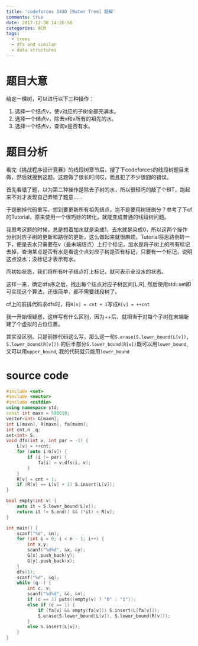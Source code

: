 ```yaml
---
title: 'codeforces 343D [Water Tree] 题解'
comments: true
date: 2017-12-30 14:26:56
categories: ACM
tags:
  - trees
  - dfs and similar
  - data structures
---
```

# 题目大意
给定一棵树，可以进行以下三种操作：
1. 选择一个结点v，使v对应的子树全部充满水。
2. 选择一个结点v，除去v和v所有的祖先的水。
3. 选择一个结点v，查询v是否有水。

<!-- more -->

# 题目分析
看完《挑战程序设计竞赛》的线段树章节后，搜了下codeforces的线段树题目来做，然后就搜到这题。这题做了很长时间哎，而且犯了不少很囧的错误。

首先看错了题，以为第二种操作是除去子树的水，所以很轻巧的敲了个BIT，跑起来不对才发现自己弄错了题意……

于是删掉代码重写。想到要更新所有祖先结点，岂不是要用树链剖分？参考了下cf的Tutorial，原来使用一个很巧妙的转化，就能变成普通的线段树问题。

我思考这题的时候，总是想着加水就是染成1，去水就是染成0，所以这两个操作分别对应子树的更新和路径的更新，这么做起来就很麻烦。Tutorial将思路倒转一下，便是去水只需要在v（最末端结点）上打个标记，加水是将子树上的所有标记去掉，查询某点是否有水是看这个点对应子树是否有标记，只要有一个标记，说明这点没水；没标记才表示有水。

而初始状态，我们将所有叶子结点打上标记，就可表示全没水的状态。

这样一来，确定dfs序之后，找出每个结点对应子树区间[L,R], 然后使用std::set即可实现这个算法，还很简单，都不需要线段树了。

cf上的前排代码求dfs时，将`R[v] = cnt + 1`写成`R[v] = ++cnt`

我一开始很疑惑，这样写有什么区别，因为++后，就相当于对每个子树在末端新建了个虚拟的占位位置。

其实没区别。只是前排代码这么写，那么这一句`S.erase(S.lower_bound(L[v]), S.lower_bound(R[v]))` 的后半部分`S.lower_bound(R[v])`既可以用`lower_bound`, 又可以用`upper_bound`, 我的代码就只能用`lower_bound`




# source code
```c++
#include <set>
#include <vector>
#include <cstdio>
using namespace std;
const int maxn = 500010;
vector<int> G[maxn];
int L[maxn], R[maxn], fa[maxn];
int cnt,n ,q;
set<int> S;
void dfs(int v, int par = -1) {
    L[v] = ++cnt;
    for (auto i:G[v]) {
        if (i != par) {
            fa[i] = v;dfs(i, v);
        }
    }
    R[v] = cnt + 1;
    if (R[v] == L[v] + 1) S.insert(L[v]);
}

bool empty(int v) {
    auto it = S.lower_bound(L[v]);
    return it != S.end() && (*it) < R[v];
}

int main() {
    scanf("%d", &n);
    for (int i = 0; i < n - 1; i++) {
        int x,y;
        scanf("%d%d", &x, &y);
        G[x].push_back(y);
        G[y].push_back(x);
    }
    dfs(1);
    scanf("%d", &q);
    while (q--) {
        int c, v;
        scanf("%d%d", &c, &v);
        if (c == 3) puts((empty(v) ? "0" : "1"));
        else if (c == 1) {
            if (fa[v] && empty(fa[v])) S.insert(L[fa[v]]);
            S.erase(S.lower_bound(L[v]), S.lower_bound(R[v]));
        }
        else S.insert(L[v]);
    }
}
```